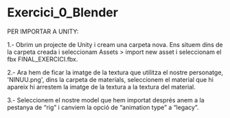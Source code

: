 # Exercici_0_Blender
PER IMPORTAR A UNITY:

1.- Obrim un projecte de Unity i cream una carpeta nova. Ens situem dins de la carpeta creada i
seleccionam Assets > import new asset i seleccionam el fbx FINAL_EXERCICI.fbx.

2.- Ara hem de ficar la imatge de la textura que utilitza el nostre personatge, 'NINUU.png', dins la carpeta de materials, seleccionem el material que hi apareix hi arrestem la imatge de la textura a la textura
del material.

3.- Seleccionem el nostre model que hem importat després anem a la pestanya de “rig” i canviem
la opció de “animation type” a “legacy”.
